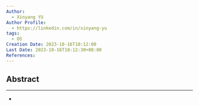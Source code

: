 ```yaml
---
Author:
  - Xinyang YU
Author Profile:
  - https://linkedin.com/in/xinyang-yu
tags:
  - OS
Creation Date: 2023-10-16T10:12:00
Last Date: 2023-10-16T10:12:30+08:00
References:
---
```

## Abstract
---
- 